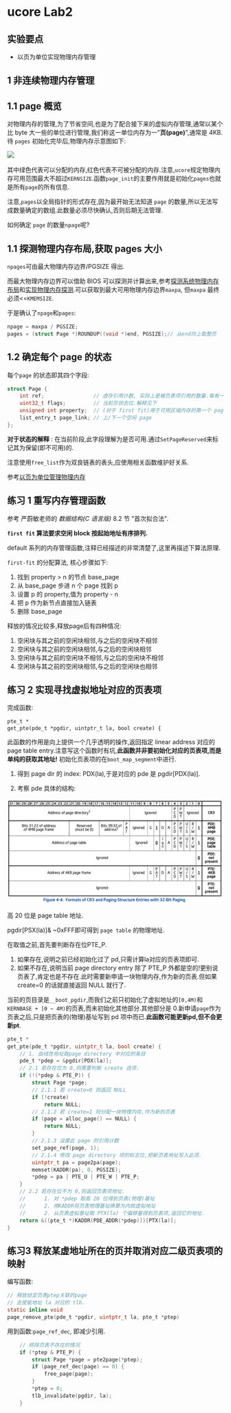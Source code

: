 # ucore Lab2

## 实验要点

- 以页为单位实现物理内存管理

## 1 非连续物理内存管理

## 1.1 page 概览

对物理内存的管理,为了节省空间,也是为了配合接下来的虚拟内存管理,通常以某个比 byte 大一些的单位进行管理,我们称这一单位内存为一"**页(page)**",通常是 4KB.待 `pages` 初始化完毕后,物理内存示意图如下:

![](https://github.com/libinyl/ucore-study/blob/master/images/%E7%89%A9%E7%90%86%E9%A1%B5%E7%A4%BA%E6%84%8F%E5%9B%BE.png?raw=true)

其中绿色代表可以分配的内存,红色代表不可被分配的内存.注意,`ucore`规定物理内存可用范围最大不超过`KERNSIZE`.函数`page_init`的主要作用就是初始化`pages`也就是所有`page`的所有信息.

注意,`pages`以全局指针的形式存在,因为最开始无法知道 `page` 的数量,所以无法写成数量确定的数组.此数量必须尽快确认,否则后期无法管理.

如何确定 `page` 的数量`npage`呢?

## 1.1 探测物理内存布局,获取 pages 大小

 `npages`可由最大物理内存边界/PGSIZE 得出.

而最大物理内存边界可以借助 BIOS 可以探测并计算出来,参考[探测系统物理内存布局](https://chyyuu.gitbooks.io/ucore_os_docs/content/lab2/lab2_3_3_2_search_phymem_layout.html)和[实现物理内存探测](https://chyyuu.gitbooks.io/ucore_os_docs/content/lab2/lab2_3_6_implement_probe_phymem.html).可以获取到最大可用物理内存边界`maxpa`, 但`maxpa` 最终必须<=`KMEMSIZE`.

于是确认了`npage`和`pages`:

```C
npage = maxpa / PGSIZE;
pages = (struct Page *)ROUNDUP((void *)end, PGSIZE);// 从end向上取整页
```

## 1.2 确定每个 page 的状态

每个`page` 的状态即其四个字段:

```C
struct Page {
    int ref;                // 虚存引用计数, 实际上是被页表项引用的数量.每有一个页表项指向此 page,ref 就+1
    uint32_t flags;         // 当前页状态位.解释见下
    unsigned int property;  // (对于 first fit)用于可用区域内存的第一个 page,记录其之后有多少个 page 是 free 的
    list_entry_t page_link; // 上/下一个空闲 page
};
```

**对于状态的解释** : 在当前阶段,此字段理解为是否可用.通过`SetPageReserved`来标记其为保留(即不可用)的.

注意使用`free_list`作为双良链表的表头,应使用相关函数维护好关系.

参考[以页为单位管理物理内存
](https://chyyuu.gitbooks.io/ucore_os_docs/content/lab2/lab2_3_3_3_phymem_pagelevel.html)

## 练习 1 重写内存管理函数

参考 严蔚敏老师的 *数据结构(C 语言版)* 8.2 节 "首次拟合法". 

**`first fit` 算法要求空闲 block 按起始地址有序排列.**

default 系列的内存管理函数,注释已经描述的非常清楚了,这里再描述下算法原理.

`first-fit` 的分配算法, 核心步骤如下: 

1. 找到 property > n 的节点 base_page
2. 从 base_page 步进 n 个 page 找到 p
3. 设置 p 的 property,值为 property - n 
4. 把 p 作为新节点直接加入链表
5. 删除 base_page

释放的情况比较多,释放page后有四种情况:

1. 空闲块与其之前的空闲块相邻,与之后的空闲块不相邻
2. 空闲块与其之前的空闲块相邻,与之后的空闲块相邻
3. 空闲块与其之前的空闲块不相邻,与之后的空闲块不相邻
4. 空闲块与其之前的空闲块相邻,与之后的空闲块也相邻

## 练习 2 实现寻找虚拟地址对应的页表项

完成函数:

```
pte_t *
get_pte(pde_t *pgdir, uintptr_t la, bool create) {
```

此函数的作用是向上提供一个几乎透明的操作,返回指定 linear address 对应的 page table entry.注意写这个函数时有坑,**此函数并非要初始化对应的页表项,而是单纯的获取其地址!** 初始化页表项的在`boot_map_segment`中进行.

1. 得到 page dir 的 index: PDX(la),于是对应的 pde 是 pgdir[PDX(la)].

2. 考察 pde 具体的结构:

![](https://github.com/libinyl/CS-notes/blob/master/images/intel/v3/Figure%204-4.%20Formats%20of%20CR3%20and%20Paging-Structure%20Entries%20with%2032-Bit%20Paging.png?raw=true)

高 20 位是 page table 地址.

pgdir[PSX(la)]& ~0xFFF即可得到 `page table` 的物理地址.

在取值之前,首先要判断存在位PTE_P.
1. 如果存在,说明之前已经初始化过了 pd,只需计算la对应的页表项即可.
1. 如果不存在,说明当前 page directory entry 除了 PTE_P 外都是空的!更别说页表了,肯定也是不存在.此时需要新申请一块物理内存,作为新的页表.但如果 create=0 的话就直接返回 NULL 就行了.

当前的页目录是`__boot_pgdir`,而我们之前只初始化了虚拟地址的`[0,4M)`和`KERNBASE + [0 ~ 4M)`的页表,而未初始化其他部分.其他部分是 0.新申请`page`作为页表之后,只是把页表的(物理)基址写到 pd 项中而已.**此函数可能更新pd,但不会更新pt**.

```C
pte_t *
get_pte(pde_t *pgdir, uintptr_t la, bool create) {
    // 1. 由线性地址取page directory 中对应的条目
    pde_t *pdep = &pgdir[PDX(la)];
    // 2.1 若存在位为 0,则需要判断 create 选项.
    if (!(*pdep & PTE_P)) {
        struct Page *page;
        // 2.1.1 若 create=0 则返回 NULL
        if (!create)
            return NULL;
        // 2.1.2 若 create=1 则分配一块物理内存,作为新的页表
        if (page = alloc_page() == NULL) {
            return NULL;
        }
        // 2.1.3 设置此 page 的引用计数
        set_page_ref(page, 1);
        // 2.1.4 修改 page directory 项的标志位,把新页表地址写入此项.
        uintptr_t pa = page2pa(page);
        memset(KADDR(pa), 0, PGSIZE);
        *pdep = pa | PTE_U | PTE_W | PTE_P;
    }
    // 2.2 若存在位不为 0,则返回页表项地址.
    //      1. 对 *pdep 取高 20 位得到页表(物理)基址
    //      2. 用KADDR将页表物理基址换算为内核虚拟地址
    //      2. 从页表虚拟基址取 PTX(la) 个偏移量得到页表项,返回它的地址.
    return &((pte_t *)KADDR(PDE_ADDR(*pdep)))[PTX(la)];
}
```

## 练习3 释放某虚地址所在的页并取消对应二级页表项的映射

编写函数:

```C
// 释放给定页表ptep关联的page
// 去使能地址 la 对应的 tlb.
static inline void
page_remove_pte(pde_t *pgdir, uintptr_t la, pte_t *ptep)
```

用到函数:`page_ref_dec`, 即减少引用.

```C
    // 排除页表不存在的情况
    if (*ptep & PTE_P) {
        struct Page *page = pte2page(*ptep);
        if (page_ref_dec(page) == 0) {
            free_page(page);
        }
        *ptep = 0;
        tlb_invalidate(pgdir, la);
    }
```